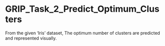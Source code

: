 # GRIP_Task_2_Predict_Optimum_Clusters
From the given ‘Iris’ dataset, The optimum number of clusters are predicted and represented visually.
